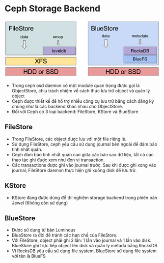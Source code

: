 # Ceph Storage Backend

<p align="center">
<img src="../../images/filestore-vs-bluestore.png">
</p>


- Trong ceph osd daemon có một module quan trọng được gọi là ObjectStore, chịu trách nhiệm về cách thức lưu trữ object và quản lý object
- Ceph được thiết kế để hỗ trợ nhiều công cụ lưu trữ bằng cách đăng ký chúng như là các backend khác nhau cho ObjectStore.
- Đối với Ceph có 3 loại backend: FileStore, KStore và BlueStore

## FileStore
- Trong FileStore, các object được lưu với một file riêng lẻ.
- Sử dụng FileStore, ceph yêu cầu sử dụng journal bên ngoài để đảm bảo tính nhất quán.
- Ceph đảm bảo tính nhất quán cao giữa các bản sao dữ liệu, tất cả các thao tác ghi được xem như đơn vị transaction.
- Các transactions được ghi vào journal trước. Sau khi được ghi xong vào journal, FileStore daemon thực hiện ghi xuống disk để lưu trữ.

## KStore
- KStore đang được dùng để thí nghiệm storage backend trong phiên bản Jewel (Không còn sử dụng)

## BlueStore
- Được sử dụng từ bản Luminous
- BlueStore ra đời để tránh các hạn chế của FileStore.
- Với FileStore, object phải ghi 2 lần: 1 lần vào journal và 1 lần vào disk. BlueStore ghi trực tiếp object lên disk và quản lý metada bằng RocksDB.
- Vì RocksDB yêu cầu sử dụng file system, BlueStore sử dụng file system với tên là BlueFS

